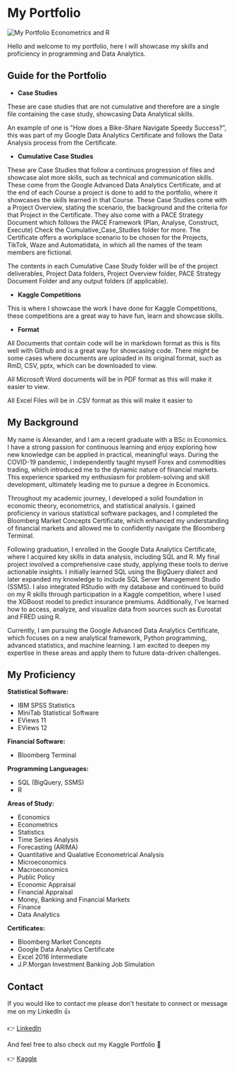 # **My Portfolio**
![My Portfolio Econometrics and R](https://github.com/user-attachments/assets/f4894ec7-b24f-42ce-aba5-e2ab664cca43)

Hello and welcome to my portfolio, here I will showcase my skills and proficiency in programming and Data Analytics.

## Guide for the Portfolio

* **Case Studies**

These are case studies that are not cumulative and therefore are a single file containing the case study, showcasing Data Analytical skills.

An example of one is "How does a Bike-Share Navigate Speedy Success?", this was part of my Google Data Analytics Certificate and follows the Data Analysis process from the Certificate.

* **Cumulative Case Studies**

These are Case Studies that follow a continuos progression of files and showcase alot more skills, such as technical and communication skills. These come from the Google Advanced Data Analytics Certificate, and at the end of each Course a project is done to add to the portfolio, where it showcases the skills learned in that Course. These Case Studies come with a Project Overview, stating the scenario, the background and the criteria for that Project in the Certificate. They also come with a PACE Strategy Document which follows the PACE Framework (Plan, Analyse, Construct, Execute) Check the Cumulative_Case_Studies folder for more. The Certificate offers a workplace scenario to be chosen for the Projects, TikTok, Waze and Automatidata, in which all the names of the team members are fictional.

The contents in each Cumulative Case Study folder will be of the project deliverables, Project Data folders, Project Overview folder, PACE Strategy Document Folder and any output folders (if applicable).

* **Kaggle Competitions**

This is where I showcase the work I have done for Kaggle Competitions, these competitions are a great way to have fun, learn and showcase skills.

* **Format**

All Documents that contain code will be in markdown format as this is fits well with Github and is a great way for showcasing code. There might be some cases where documents are uploaded in its original format, such as RmD, CSV, pptx, which can be downloaded to view.

All Microsoft Word documents will be in PDF format as this will make it easier to view.

All Excel Files will be in .CSV format as this will make it easier to 

## **My Background**

My name is Alexander, and I am a recent graduate with a BSc in Economics. I have a strong passion for continuous learning and enjoy exploring how new knowledge can be applied in practical, meaningful ways. During the COVID-19 pandemic, I independently taught myself Forex and commodities trading, which introduced me to the dynamic nature of financial markets. This experience sparked my enthusiasm for problem-solving and skill development, ultimately leading me to pursue a degree in Economics.

Throughout my academic journey, I developed a solid foundation in economic theory, econometrics, and statistical analysis. I gained proficiency in various statistical software packages, and I completed the Bloomberg Market Concepts Certificate, which enhanced my understanding of financial markets and allowed me to confidently navigate the Bloomberg Terminal.

Following graduation, I enrolled in the Google Data Analytics Certificate, where I acquired key skills in data analysis, including SQL and R. My final project involved a comprehensive case study, applying these tools to derive actionable insights. I initially learned SQL using the BigQuery dialect and later expanded my knowledge to include SQL Server Management Studio (SSMS). I also integrated RStudio with my database and continued to build on my R skills through participation in a Kaggle competition, where I used the XGBoost model to predict insurance premiums. Additionally, I’ve learned how to access, analyze, and visualize data from sources such as Eurostat and FRED using R.

Currently, I am pursuing the Google Advanced Data Analytics Certificate, which focuses on a new analytical framework, Python programming, advanced statistics, and machine learning. I am excited to deepen my expertise in these areas and apply them to future data-driven challenges.

## **My Proficiency**

**Statistical Software:**
* IBM SPSS Statistics
* MiniTab Statistical Software
* EViews 11
* EViews 12

**Financial Software:**
* Bloomberg Terminal

**Programming Langueages:**
* SQL (BigQuery, SSMS)
* R

**Areas of Study:**
* Economics
* Econometrics
* Statistics
* Time Series Analysis
* Forecasting (ARIMA)
* Quantitative and Qualative Econometrical Analysis
* Microeconomics
* Macroeconomics
* Public Policy
* Economic Appraisal
* Financial Appraisal
* Money, Banking and Financial Markets
* Finance
* Data Analytics


**Certificates:**
* Bloomberg Market Concepts
* Google Data Analytics Certificate
* Excel 2016 Intermediate
* J.P.Morgan Investment Banking Job Simulation

## **Contact**
If you would like to contact me please don't hesitate to connect or message me on my LinkedIn 👍

👉 [LinkedIn](https://www.linkedin.com/in/alexander-thompson-25336b231/)

And feel free to also check out my Kaggle Portfolio 🙂

👉 [Kaggle](https://www.kaggle.com/a1ex21)
